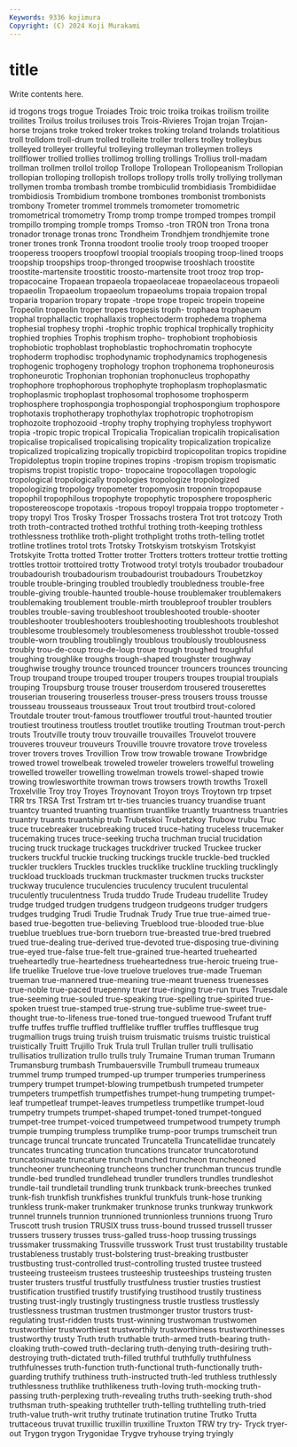 ```yaml
---
Keywords: 9336 kojimura
Copyright: (C) 2024 Koji Murakami
---
```


# title

Write contents here.



id trogons trogs trogue Troiades Troic troic troika troikas
troilism troilite troilites Troilus troilus troiluses trois Trois-Rivieres Trojan trojan
Trojan-horse trojans troke troked troker trokes troking troland trolands trolatitious
troll trolldom troll-drum trolled trolleite troller trollers trolley trolleybus trolleyed
trolleyer trolleyful trolleying trolleyman trolleymen trolleys trollflower trollied trollies trollimog
trolling trollings Trollius troll-madam trollman trollmen trollol trollop Trollope Trollopean
Trollopeanism Trollopian trollopian trolloping trollopish trollops trollopy trolls trolly trollying
trollyman trollymen tromba trombash trombe trombiculid trombidiasis Trombidiidae trombidiosis Trombidium
trombone trombones trombonist trombonists trombony Trometer trommel trommels tromometer tromometric
tromometrical tromometry Tromp tromp trompe tromped trompes trompil trompillo tromping
tromple tromps Tromso -tron TRON tron Trona trona tronador tronage
tronas tronc Trondheim Trondhjem trondhjemite trone troner trones tronk Tronna
troodont troolie trooly troop trooped trooper trooperess troopers troopfowl troopial
troopials trooping troop-lined troops troopship troopships troop-thronged troopwise trooshlach troostite
troostite-martensite troostitic troosto-martensite troot trooz trop trop- tropacocaine Tropaean tropaeola
tropaeolaceae tropaeolaceous tropaeoli tropaeolin Tropaeolum tropaeolum tropaeolums tropaia tropaion tropal
troparia troparion tropary tropate -trope trope tropeic tropein tropeine Tropeolin
tropeolin troper tropes tropesis troph- trophaea trophaeum trophal trophallactic trophallaxis
trophectoderm trophedema trophema trophesial trophesy trophi -trophic trophic trophical trophically
trophicity trophied trophies Trophis trophism tropho- trophobiont trophobiosis trophobiotic trophoblast
trophoblastic trophochromatin trophocyte trophoderm trophodisc trophodynamic trophodynamics trophogenesis trophogenic trophogeny
trophology trophon trophonema trophoneurosis trophoneurotic Trophonian trophonian trophonucleus trophopathy trophophore
trophophorous trophophyte trophoplasm trophoplasmatic trophoplasmic trophoplast trophosomal trophosome trophosperm trophosphere
trophospongia trophospongial trophospongium trophospore trophotaxis trophotherapy trophothylax trophotropic trophotropism trophozoite
trophozooid -trophy trophy trophying trophyless trophywort tropia -tropic tropic tropical
Tropicalia Tropicalian tropicalih tropicalisation tropicalise tropicalised tropicalising tropicality tropicalization tropicalize
tropicalized tropicalizing tropically tropicbird tropicopolitan tropics tropidine Tropidoleptus tropin tropine
tropines tropins -tropism tropism tropismatic tropisms tropist tropistic tropo- tropocaine
tropocollagen tropologic tropological tropologically tropologies tropologize tropologized tropologizing tropology tropometer
tropomyosin troponin tropopause tropophil tropophilous tropophyte tropophytic troposphere tropospheric tropostereoscope
tropotaxis -tropous tropoyl troppaia troppo troptometer -tropy tropyl Tros Trosky
Trosper Trossachs trostera Trot trot trotcozy Troth troth troth-contracted trothed
trothful trothing troth-keeping trothless trothlessness trothlike troth-plight trothplight troths troth-telling
trotlet trotline trotlines trotol trots Trotsky Trotskyism trotskyism Trotskyist Trotskyite
Trotta trotted Trotter trotter Trotters trotters trotteur trottie trotting trottles
trottoir trottoired trotty Trotwood trotyl trotyls troubador troubadour troubadourish troubadourism
troubadourist troubadours Troubetzkoy trouble trouble-bringing troubled troubledly troubledness trouble-free trouble-giving
trouble-haunted trouble-house troublemaker troublemakers troublemaking troublement trouble-mirth troubleproof troubler troublers
troubles trouble-saving troubleshoot troubleshooted trouble-shooter troubleshooter troubleshooters troubleshooting troubleshoots troubleshot
troublesome troublesomely troublesomeness troublesshot trouble-tossed trouble-worn troubling troublingly troublous troublously
troublousness troubly trou-de-coup trou-de-loup troue trough troughed troughful troughing troughlike
troughs trough-shaped troughster troughway troughwise troughy trounce trounced trouncer trouncers
trounces trouncing Troup troupand troupe trouped trouper troupers troupes troupial
troupials trouping Troupsburg trouse trouser trouserdom trousered trouserettes trouserian trousering
trouserless trouser-press trousers trouss trousse trousseau trousseaus trousseaux Trout trout
troutbird trout-colored Troutdale trouter trout-famous troutflower troutful trout-haunted troutier troutiest
troutiness troutless troutlet troutlike troutling Troutman trout-perch trouts Troutville trouty
trouv trouvaille trouvailles Trouvelot trouvere trouveres trouveur trouveurs Trouville trouvre
trovatore trove troveless trover trovers troves Trovillion Trow trow trowable
trowane Trowbridge trowed trowel trowelbeak troweled troweler trowelers trowelful troweling
trowelled troweller trowelling trowelman trowels trowel-shaped trowie trowing trowlesworthite trowman
trows trowsers trowth trowths Troxell Troxelville Troy troy Troyes Troynovant
Troyon troys Troytown trp trpset TRR trs TRSA Trst Trstram
trt tr-ties truancies truancy truandise truant truantcy truanted truanting truantism
truantlike truantly truantness truantries truantry truants truantship trub Trubetskoi Trubetzkoy
Trubow trubu Truc truce trucebreaker trucebreaking truced truce-hating truceless trucemaker
trucemaking truces truce-seeking trucha truchman trucial trucidation trucing truck truckage
truckages truckdriver trucked Truckee trucker truckers truckful truckie trucking truckings
truckle truckle-bed truckled truckler trucklers Truckles truckles trucklike truckline truckling
trucklingly truckload truckloads truckman truckmaster truckmen trucks truckster truckway truculence
truculencies truculency truculent truculental truculently truculentness Truda truddo Trude Trudeau
trudellite Trudey trudge trudged trudgen trudgens trudgeon trudgeons trudger trudgers
trudges trudging Trudi Trudie Trudnak Trudy True true true-aimed true-based
true-begotten true-believing Trueblood true-blooded true-blue trueblue trueblues true-born trueborn true-breasted
true-bred truebred trued true-dealing true-derived true-devoted true-disposing true-divining true-eyed true-false
true-felt true-grained true-hearted truehearted trueheartedly true-heartedness trueheartedness true-heroic trueing true-life
truelike Truelove true-love truelove trueloves true-made Trueman trueman true-mannered true-meaning
true-meant trueness truenesses true-noble true-paced truepenny truer true-ringing true-run trues
Truesdale true-seeming true-souled true-speaking true-spelling true-spirited true-spoken truest true-stamped true-strung
true-sublime true-sweet true-thought true-to-lifeness true-toned true-tongued truewood Trufant truff truffe
truffes truffle truffled trufflelike truffler truffles trufflesque trug trugmallion trugs
truing truish truism truismatic truisms truistic truistical truistically Truitt Trujillo
Truk Trula trull Trullan truller trulli trullisatio trullisatios trullization trullo
trulls truly Trumaine Truman truman Trumann Trumansburg trumbash Trumbauersville Trumbull
trumeau trumeaux trummel trump trumped trumped-up trumper trumperies trumperiness trumpery
trumpet trumpet-blowing trumpetbush trumpeted trumpeter trumpeters trumpetfish trumpetfishes trumpet-hung trumpeting
trumpet-leaf trumpetleaf trumpet-leaves trumpetless trumpetlike trumpet-loud trumpetry trumpets trumpet-shaped trumpet-toned
trumpet-tongued trumpet-tree trumpet-voiced trumpetweed trumpetwood trumpety trumph trumpie trumping trumpless
trumplike trump-poor trumps trumscheit trun truncage truncal truncate truncated Truncatella
Truncatellidae truncately truncates truncating truncation truncations truncator truncatorotund truncatosinuate truncature
trunch trunched truncheon truncheoned truncheoner truncheoning truncheons truncher trunchman truncus
trundle trundle-bed trundled trundlehead trundler trundlers trundles trundleshot trundle-tail trundletail
trundling trunk trunkback trunk-breeches trunked trunk-fish trunkfish trunkfishes trunkful trunkfuls
trunk-hose trunking trunkless trunk-maker trunkmaker trunknose trunks trunkway trunkwork trunnel
trunnels trunnion trunnioned trunnionless trunnions truong Truro Truscott trush trusion
TRUSIX truss truss-bound trussed trussell trusser trussers trussery trusses truss-galled
truss-hoop trussing trussings trussmaker trussmaking Trussville trusswork Trust trust trustability
trustable trustableness trustably trust-bolstering trust-breaking trustbuster trustbusting trust-controlled trust-controlling trusted
trustee trusteed trusteeing trusteeism trustees trusteeship trusteeships trusteing trusten truster
trusters trustful trustfully trustfulness trustier trusties trustiest trustification trustified trustify
trustifying trustihood trustily trustiness trusting trust-ingly trustingly trustingness trustle trustless
trustlessly trustlessness trustman trustmen trustmonger trustor trustors trust-regulating trust-ridden trusts
trust-winning trustwoman trustwomen trustworthier trustworthiest trustworthily trustworthiness trustworthinesses trustworthy trusty
Truth truth truthable truth-armed truth-bearing truth-cloaking truth-cowed truth-declaring truth-denying truth-desiring
truth-destroying truth-dictated truth-filled truthful truthfully truthfulness truthfulnesses truth-function truth-functional truth-functionally
truth-guarding truthify truthiness truth-instructed truth-led truthless truthlessly truthlessness truthlike truthlikeness
truth-loving truth-mocking truth-passing truth-perplexing truth-revealing truths truth-seeking truth-shod truthsman truth-speaking
truthteller truth-telling truthtelling truth-tried truth-value truth-writ truthy trutinate trutination trutine
Trutko Trutta truttaceous truvat truxillic truxillin truxilline Truxton TRW try
try- Tryck tryer-out Trygon trygon Trygonidae Trygve tryhouse trying tryingly
